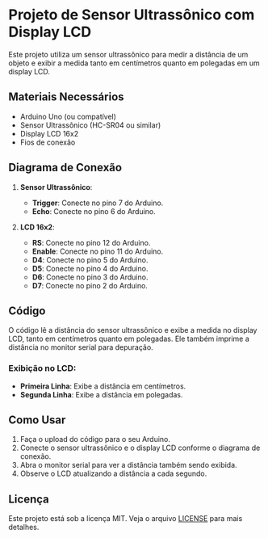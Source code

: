 # Projeto de Sensor Ultrassônico com Display LCD

Este projeto utiliza um sensor ultrassônico para medir a distância de um objeto e exibir a medida tanto em centímetros quanto em polegadas em um display LCD.

## Materiais Necessários

- Arduino Uno (ou compatível)
- Sensor Ultrassônico (HC-SR04 ou similar)
- Display LCD 16x2
- Fios de conexão

## Diagrama de Conexão

1. **Sensor Ultrassônico**:
   - **Trigger**: Conecte no pino 7 do Arduino.
   - **Echo**: Conecte no pino 6 do Arduino.
   
2. **LCD 16x2**:
   - **RS**: Conecte no pino 12 do Arduino.
   - **Enable**: Conecte no pino 11 do Arduino.
   - **D4**: Conecte no pino 5 do Arduino.
   - **D5**: Conecte no pino 4 do Arduino.
   - **D6**: Conecte no pino 3 do Arduino.
   - **D7**: Conecte no pino 2 do Arduino.

## Código

O código lê a distância do sensor ultrassônico e exibe a medida no display LCD, tanto em centímetros quanto em polegadas. Ele também imprime a distância no monitor serial para depuração.

### Exibição no LCD:

- **Primeira Linha**: Exibe a distância em centímetros.
- **Segunda Linha**: Exibe a distância em polegadas.

## Como Usar

1. Faça o upload do código para o seu Arduino.
2. Conecte o sensor ultrassônico e o display LCD conforme o diagrama de conexão.
3. Abra o monitor serial para ver a distância também sendo exibida.
4. Observe o LCD atualizando a distância a cada segundo.

## Licença

Este projeto está sob a licença MIT. Veja o arquivo [LICENSE](LICENSE) para mais detalhes.
